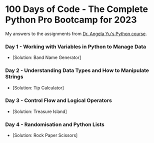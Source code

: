 # 100 Days of Code - The Complete Python Pro Bootcamp for 2023

My answers to the assignments from [ Dr. Angela Yu's Python course](https://www.udemy.com/course/100-days-of-code/).

### Day 1 - Working with Variables in Python to Manage Data
- [Solution: Band Name Generator]

### Day 2 - Understanding Data Types and How to Manipulate Strings
- [Solution: Tip Calculator]

### Day 3 - Control Flow and Logical Operators
- [Solution: Treasure Island]

### Day 4 - Randomisation and Python Lists
- [Solution: Rock Paper Scissors]
